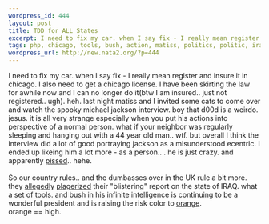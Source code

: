 ```yaml
--- 
wordpress_id: 444
layout: post
title: TDD for ALL States
excerpt: I need to fix my car. when I say fix - I really mean register and insure it in chicago. I also need to get a chicago license. I have been skirting the law for awhile now and I can no longer do it(btw I am insured.. just not registered.. ugh). heh. last night matiss and I invited some cats to come over and watch the spooky michael jackson interview. boy that d00d is a weirdo. jesus. it is all very...
tags: php, chicago, tools, bush, action, matiss, politics, politic, iraq
wordpress_url: http://new.nata2.org/?p=444
---
```

I need to fix my car. when I say fix - I really mean register and insure it in chicago. I also need to get a chicago license. I have been skirting the law for awhile now and I can no longer do it(btw I am insured.. just not registered.. ugh). heh. last night matiss and I invited some cats to come over and watch the spooky michael jackson interview. boy that d00d is a weirdo. jesus. it is all very strange especially when you put his actions into perspective of a normal person. what if your neighbor was regularly sleeping and hanging out with a 44 year old man.. wtf. but overall I think the interview did a lot of good portraying jackson as a misunderstood ecentric. I ended up likeing him a lot more - as a person.. . he is just crazy. and apparently <a href="http://www.mirror.co.uk/news/allnews/page.cfm?objectid=12612980&amp;method=full&amp;siteid=50143">pissed</a>.. hehe. <br/>
<br/>So our country rules.. and the dumbasses over in the UK rule a bit more. they <a href="http://www.c8.com/c8/phpBB2/viewtopic.php?t=1191&amp;highlight=">allegedly</a> <a href="http://news.bbc.co.uk/1/hi/uk_politics/2735031.stm">plagerized</a> their "blistering" report on the state of IRAQ. what a set of tools. and bush in his infinite intelligence is continuing to be a wonderful president and is raising the risk color to <a href="http://www.cnn.com/2003/US/02/07/threat.level/index.html">orange</a>.<br/> orange == high.
